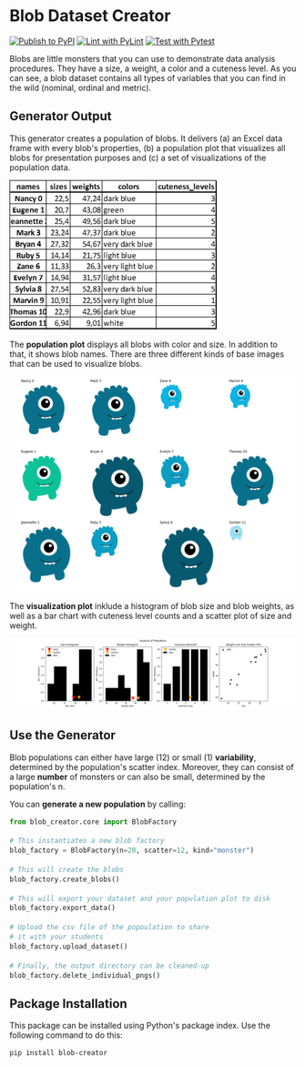 # Blob Dataset Creator

[![Publish to PyPI](https://github.com/mckoh/blob_creator/actions/workflows/pypi.yml/badge.svg)](https://github.com/mckoh/blob_creator/actions/workflows/pypi.yml) [![Lint with PyLint](https://github.com/mckoh/blob_creator/actions/workflows/pylint.yml/badge.svg)](https://github.com/mckoh/blob_creator/actions/workflows/pylint.yml) [![Test with Pytest](https://github.com/mckoh/blob_creator/actions/workflows/pytest.yml/badge.svg)](https://github.com/mckoh/blob_creator/actions/workflows/pytest.yml)

Blobs are little monsters that you can use to demonstrate data analysis procedures. They have a size, a weight, a color and a cuteness level. As you can see, a blob dataset contains all types of variables that you can find in the wild (nominal, ordinal and metric).

## Generator Output

This generator creates a population of blobs. It delivers (a) an Excel data frame with every blob's properties, (b) a population plot that visualizes all blobs for presentation purposes and (c) a set of visualizations of the population data.

![Dataframe](https://github.com/mckoh/blob_creator/raw/main/static/dataframe.png)

The **population plot** displays all blobs with color and size. In addition to that, it shows blob names. There are three different kinds of base images that can be used to visualize blobs.

![Blob population](https://github.com/mckoh/blob_creator/raw/main/static/population_alien.png)

The **visualization plot** inklude a histogram of blob size and blob weights, as well as a bar chart with cuteness level counts and a scatter plot of size and weight.

![Blob population analysis](https://github.com/mckoh/blob_creator/raw/main/static/histograms.png)

## Use the Generator

Blob populations can either have large (12) or small (1) **variability**, determined by the population's scatter index. Moreover, they can consist of a large **number** of monsters or can also be small, determined by the population's n.

You can **generate a new population** by calling:

```python
from blob_creator.core import BlobFactory

# This instantiates a new blob factory
blob_factory = BlobFactory(n=20, scatter=12, kind="monster")

# This will create the blobs
blob_factory.create_blobs()

# This will export your dataset and your population plot to disk
blob_factory.export_data()

# Upload the csv file of the popoulation to share
# it with your students
blob_factory.upload_dataset()

# Finally, the output directory can be cleaned-up
blob_factory.delete_individual_pngs()
```

## Package Installation

This package can be installed using Python's package index. Use the following command to do this:

```shell
pip install blob-creator
```
